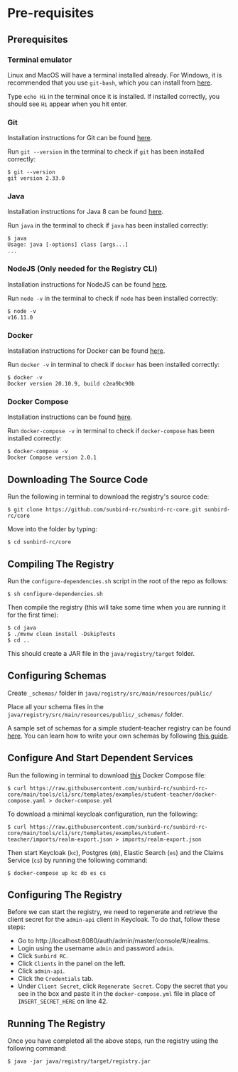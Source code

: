 # Pre-requisites

## Prerequisites

### Terminal emulator

Linux and MacOS will have a terminal installed already. For Windows, it is recommended that you use `git-bash`, which you can install from [here](https://git-scm.com/download/win).

Type `echo Hi` in the terminal once it is installed. If installed correctly, you should see `Hi` appear when you hit enter.

### Git

Installation instructions for Git can be found [here](https://github.com/git-guides/install-git).

Run `git --version` in the terminal to check if `git` has been installed correctly:

```
$ git --version
git version 2.33.0
```

### Java

Installation instructions for Java 8 can be found [here](https://docs.oracle.comjavase/8/docs/technotes/guides/install/install\_overview.html).

Run `java` in the terminal to check if `java` has been installed correctly:

```
$ java
Usage: java [-options] class [args...]
...
```

### NodeJS (Only needed for the Registry CLI)

Installation instructions for NodeJS can be found [here](https://nodejs.org/en/download/package-manager/).

Run `node -v` in the terminal to check if `node` has been installed correctly:

```
$ node -v
v16.11.0
```

### Docker

Installation instructions for Docker can be found [here](https://docs.docker.com/engine/install/).

Run `docker -v` in terminal to check if `docker` has been installed correctly:

```
$ docker -v
Docker version 20.10.9, build c2ea9bc90b
```

### Docker Compose

Installation instructions can be found [here](https://docs.docker.com/engine/install/).

Run `docker-compose -v` in terminal to check if `docker-compose` has been installed correctly:

```
$ docker-compose -v
Docker Compose version 2.0.1
```

## Downloading The Source Code

Run the following in terminal to download the registry's source code:

```
$ git clone https://github.com/sunbird-rc/sunbird-rc-core.git sunbird-rc/core
```

Move into the folder by typing:

```
$ cd sunbird-rc/core
```

## Compiling The Registry

Run the `configure-dependencies.sh` script in the root of the repo as follows:

```
$ sh configure-dependencies.sh
```

Then compile the registry (this will take some time when you are running it for the first time):

```
$ cd java
$ ./mvnw clean install -DskipTests
$ cd ..
```

This should create a JAR file in the `java/registry/target` folder.

## Configuring Schemas

Create `_schemas/` folder in `java/registry/src/main/resources/public/`

Place all your schema files in the `java/registry/src/main/resources/public/_schemas/` folder.

A sample set of schemas for a simple student-teacher registry can be found [here](https://github.com/Sunbird-RC/sunbird-rc-core/tree/main/tools/cli/src/templates/config/schemas). You can learn how to write your own schemas by following [this guide](../use/developers-guide/functional-registry/schema-setup/schema-configuration.md).

## Configure And Start Dependent Services

Run the following in terminal to download [this](https://github.com/sunbird-rc/sunbird-rc-core/blob/main/tools/cli/src/templates/examples/student-teacher/docker-compose.yaml) Docker Compose file:

```
$ curl https://raw.githubusercontent.com/sunbird-rc/sunbird-rc-core/main/tools/cli/src/templates/examples/student-teacher/docker-compose.yaml > docker-compose.yml
```

To download a minimal keycloak configuration, run the following:

```
$ curl https://raw.githubusercontent.com/sunbird-rc/sunbird-rc-core/main/tools/cli/src/templates/examples/student-teacher/imports/realm-export.json > imports/realm-export.json
```

Then start Keycloak (`kc`), Postgres (`db`), Elastic Search (`es`) and the Claims Service (`cs`) by running the following command:

```
$ docker-compose up kc db es cs
```

## Configuring The Registry

Before we can start the registry, we need to regenerate and retrieve the client secret for the `admin-api` client in Keycloak. To do that, follow these steps:

* Go to http://localhost:8080/auth/admin/master/console/#/realms.
* Login using the username `admin` and password `admin`.
* Click `Sunbird RC`.
* Click `Clients` in the panel on the left.
* Click `admin-api`.
* Click the `Credentials` tab.
* Under `Client Secret`, click `Regenerate Secret`. Copy the secret that you see in the box and paste it in the `docker-compose.yml` file in place of `INSERT_SECRET_HERE` on line 42.

## Running The Registry

Once you have completed all the above steps, run the registry using the following command:

```
$ java -jar java/registry/target/registry.jar
```
